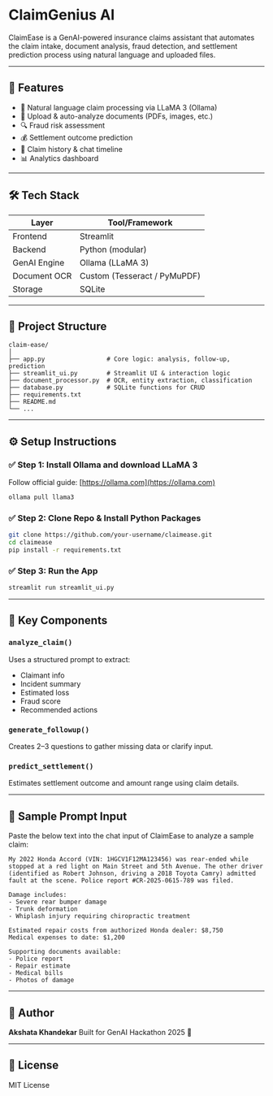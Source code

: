 # ClaimGenius AI

ClaimEase is a GenAI-powered insurance claims assistant that automates the claim intake, document analysis, fraud detection, and settlement prediction process using natural language and uploaded files.

---

## 🚀 Features

* 🧠 Natural language claim processing via LLaMA 3 (Ollama)
* 📁 Upload & auto-analyze documents (PDFs, images, etc.)
* 🔍 Fraud risk assessment
* 💰 Settlement outcome prediction
* 🧾 Claim history & chat timeline
* 📊 Analytics dashboard

---

## 🛠️ Tech Stack

| Layer        | Tool/Framework               |
| ------------ | ---------------------------- |
| Frontend     | Streamlit                    |
| Backend      | Python (modular)             |
| GenAI Engine | Ollama (LLaMA 3)             |
| Document OCR | Custom (Tesseract / PyMuPDF) |
| Storage      | SQLite                       |

---

## 📂 Project Structure

```
claim-ease/
│
├── app.py                 # Core logic: analysis, follow-up, prediction
├── streamlit_ui.py        # Streamlit UI & interaction logic
├── document_processor.py  # OCR, entity extraction, classification
├── database.py            # SQLite functions for CRUD
├── requirements.txt
├── README.md
└── ...
```

---

## ⚙️ Setup Instructions

### ✅ Step 1: Install Ollama and download LLaMA 3

Follow official guide: [https://ollama.com](https://ollama.com)

```bash
ollama pull llama3
```

### ✅ Step 2: Clone Repo & Install Python Packages

```bash
git clone https://github.com/your-username/claimease.git
cd claimease
pip install -r requirements.txt
```

### ✅ Step 3: Run the App

```bash
streamlit run streamlit_ui.py
```

---

## 🔑 Key Components

### `analyze_claim()`

Uses a structured prompt to extract:

* Claimant info
* Incident summary
* Estimated loss
* Fraud score
* Recommended actions

### `generate_followup()`

Creates 2–3 questions to gather missing data or clarify input.

### `predict_settlement()`

Estimates settlement outcome and amount range using claim details.

---

## 📝 Sample Prompt Input

Paste the below text into the chat input of ClaimEase to analyze a sample claim:

```
My 2022 Honda Accord (VIN: 1HGCV1F12MA123456) was rear-ended while stopped at a red light on Main Street and 5th Avenue. The other driver (identified as Robert Johnson, driving a 2018 Toyota Camry) admitted fault at the scene. Police report #CR-2025-0615-789 was filed.

Damage includes:
- Severe rear bumper damage
- Trunk deformation
- Whiplash injury requiring chiropractic treatment

Estimated repair costs from authorized Honda dealer: $8,750
Medical expenses to date: $1,200

Supporting documents available:
- Police report
- Repair estimate
- Medical bills
- Photos of damage
```

---

## 👤 Author

**Akshata Khandekar**
Built for GenAI Hackathon 2025 🚀

---

## 📃 License

MIT License
